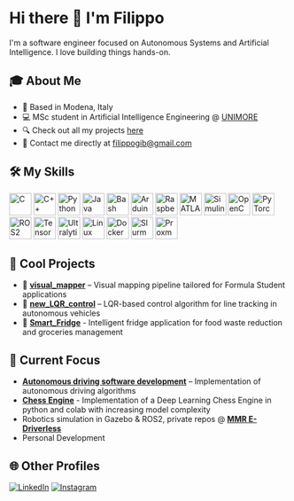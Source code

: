 # Hi there 👋 I'm Filippo

I'm a software engineer focused on Autonomous Systems and Artificial Intelligence. I love building things hands-on.

## 🎓 About Me
- 📍 Based in Modena, Italy  
- 💻 MSc student in Artificial Intelligence Engineering @ [UNIMORE](https://www.unimore.it/en)  
- 🔍 Check out all my projects [here](https://github.com/FilippoGib?tab=repositories)  
- 📧 Contact me directly at filippogib@gmail.com

## 🛠 My Skills

<p align="left">
  <!-- Programming Languages & Scripting -->
  <img src="https://raw.githubusercontent.com/danielcranney/readme-generator/main/public/icons/skills/c-colored.svg" alt="C" title="C" width="40" height="40"/>
  <img src="https://cdn.jsdelivr.net/gh/devicons/devicon/icons/cplusplus/cplusplus-original.svg" alt="C++" title="C++" width="40" height="40"/>
  <img src="https://cdn.jsdelivr.net/gh/devicons/devicon/icons/python/python-original.svg" alt="Python" title="Python" width="40" height="40"/>
  <img src="https://cdn.jsdelivr.net/gh/devicons/devicon/icons/java/java-original.svg" alt="Java" title="Java" width="40" height="40"/>
  <img src="https://upload.wikimedia.org/wikipedia/commons/thumb/4/4b/Bash_Logo_Colored.svg/640px-Bash_Logo_Colored.svg.png" alt="Bash" title="Bash" width="40" height="40"/>

  <!-- Hardware & Embedded Systems -->
  <img src="https://upload.wikimedia.org/wikipedia/commons/8/87/Arduino_Logo.svg" alt="Arduino" title="Arduino" width="40" height="40"/>
  <img src="https://upload.wikimedia.org/wikipedia/en/c/cb/Raspberry_Pi_Logo.svg" alt="Raspberry Pi" title="Raspberry Pi" width="40" height="40"/>

  <!-- Mathematical & Simulation Tools -->
  <img src="https://upload.wikimedia.org/wikipedia/commons/2/21/Matlab_Logo.png" alt="MATLAB" title="MATLAB" width="40" height="40"/>
  <img src="https://upload.wikimedia.org/wikipedia/commons/thumb/3/36/Simulink_Logo_%28non-wordmark%29.png/640px-Simulink_Logo_%28non-wordmark%29.png" alt="Simulink" title="Simulink" width="40" height="40"/>

  <!-- AI / Machine Learning Frameworks -->
  <img src="https://upload.wikimedia.org/wikipedia/commons/thumb/3/32/OpenCV_Logo_with_text_svg_version.svg/640px-OpenCV_Logo_with_text_svg_version.svg.png" alt="OpenCV" title="OpenCV" width="40" height="40"/>
  <img src="https://cdn.jsdelivr.net/gh/devicons/devicon/icons/pytorch/pytorch-original.svg" alt="PyTorch" title="PyTorch" width="40" height="40"/>
  <img src="https://avatars.githubusercontent.com/u/3979232?s=200&v=4" alt="ROS2" title="ROS2" width="40" height="40"/>
  <img src="https://avatars.githubusercontent.com/u/14957082?s=48&v=4" alt="TensorFlow" title="Gymnasium" width="40" height="40"/>
  <img src="https://avatars.githubusercontent.com/u/26833451?s=200&v=4" alt="Ultralytics" title="Ultralytics" width="40" height="40"/>
  

  <!-- Operating Systems & DevOps -->
  <img src="https://cdn.jsdelivr.net/gh/devicons/devicon/icons/linux/linux-original.svg" alt="Linux" title="Linux" width="40" height="40"/>
  <img src="https://cdn.jsdelivr.net/gh/devicons/devicon/icons/docker/docker-original.svg" alt="Docker" title="Docker" width="40" height="40"/>
  <img src="https://upload.wikimedia.org/wikipedia/commons/thumb/3/3a/Slurm_logo.svg/640px-Slurm_logo.svg.png" alt="Slurm" title="Slurm" width="40" height="40"/>
  <img src="https://avatars.githubusercontent.com/u/2678585?s=200&v=4" alt="Proxmox" title="Proxmox" width="40" height="40"/>
 
</p>





## 🚀 Cool Projects

- 🔗 [**visual_mapper**](https://github.com/FilippoGib/visual_mapper) – Visual mapping pipeline tailored for Formula Student applications
- 🔗 [**new_LQR_control**](https://github.com/FilippoGib/new_LQR_control) – LQR-based control algorithm for line tracking in autonomous vehicles
- 🔗 [**Smart_Fridge**](https://github.com/FilippoGib/Smart_Fridge) - Intelligent fridge application for food waste reduction and groceries management


## 🔭 Current Focus
- [**Autonomous driving software development**](https://github.com/FilippoGib/Autonomous_Driving_Systems) – Implementation of autonomous driving algorithms
- [**Chess Engine**](https://github.com/FilippoGib/Chess_Engine) - Implementation of a Deep Learning Chess Engine in python and colab with increasing model complexity
- Robotics simulation in Gazebo & ROS2, private repos @ [**MMR E-Driverless**](https://github.com/MMR-Electric-Driverless)
- Personal Development


## 🌐 Other Profiles
[![LinkedIn](https://img.shields.io/badge/LinkedIn-Filippo%20Gibertini-blue?style=flat&logo=linkedin)](https://www.linkedin.com/in/filippo-gibertini-219519288/)
[![Instagram](https://img.shields.io/badge/Instagram-@filippogibertini__-E4405F?style=flat&logo=instagram)](https://www.instagram.com/filippogibertini_/)
